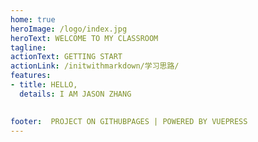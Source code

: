 ```yaml
---
home: true
heroImage: /logo/index.jpg
heroText: WELCOME TO MY CLASSROOM
tagline: 
actionText: GETTING START
actionLink: /initwithmarkdown/学习思路/
features:
- title: HELLO,
  details: I AM JASON ZHANG

  
footer:  PROJECT ON GITHUBPAGES | POWERED BY VUEPRESS
---
```




